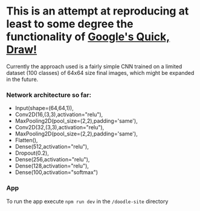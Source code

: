 # This is an attempt at reproducing at least to some degree the functionality of [Google's Quick, Draw!](https://quickdraw.withgoogle.com/)

Currently the approach used is a fairly simple CNN trained on a limited dataset (100 classes) of 64x64 size final images, which might be expanded in the future.
### Network architecture so far:
- Input(shape=(64,64,1)),
- Conv2D(16,(3,3),activation="relu"),
- MaxPooling2D(pool_size=(2,2),padding='same'),
- Conv2D(32,(3,3),activation="relu"),
- MaxPooling2D(pool_size=(2,2),padding='same'),
- Flatten(),
- Dense(512,activation="relu"),
- Dropout(0.2),
- Dense(256,activation="relu"),
- Dense(128,activation="relu"),
- Dense(100,activation="softmax")

### App
To run the app execute ```npm run dev``` in the ```/doodle-site``` directory